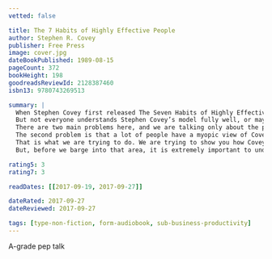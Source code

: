 ```yaml
---
vetted: false

title: The 7 Habits of Highly Effective People
author: Stephen R. Covey
publisher: Free Press
image: cover.jpg
dateBookPublished: 1989-08-15
pageCount: 372
bookHeight: 198
goodreadsReviewId: 2128387460
isbn13: 9780743269513

summary: |
  When Stephen Covey first released The Seven Habits of Highly Effective People, the book became an instant rage because people suddenly got up and took notice that their lives were headed off in the wrong direction; and more than that, they realized that there were so many simple things they could do in order to navigate their life correctly. This book was wonderful education for people, education in how to live life effectively and get closer to the ideal of being a ‘success’ in life.
  But not everyone understands Stephen Covey’s model fully well, or maybe there are some people who haven’t read it yet. This is definitely true because we still see so much failure all around us. Now, I am not saying that by using Covey’s model, or anyone else’s model for that matter, you can become a sure-shot success, but at least we should have seen many more successes around us already judging by the number of copies the book has sold! So, where is the shortcoming?
  There are two main problems here, and we are talking only about the people who have read the book already. The first problem is that most people are too lazy to implement the ideals of Stephen Covey in their lives. They consider his masterpiece of a book as a mere coffee-table book or a book that you use for light reading when you are traveling and then forget all about it. They do not realize that this book contains life-changing information. Or, they take the information and do not make the effort to actually utilize it so that it becomes knowledge for them.
  The second problem is that a lot of people have a myopic view of Covey’s ideals. These are people who are impressed by the book already. If you ask them what the seven habits are, they can rattle them off end to end, but then they miss the larger picture. They do not understand that Covey was trying to tell more than he wrote in words. There are hidden implications in this book, yes, and a lot of people have just failed to see through them.
  That is what we are trying to do. We are trying to show you how Covey’s book, or rather, his model, was a complete model in itself. There was nothing amiss about it. If you implement it, there should be no aspect of your life that should go untouched. The only thing is that you have to understand these ideals and try to implement them in your life.
  But, before we barge into that area, it is extremely important to understand what these ideals are. What was the model that was propounded by Stephen Covey in his mega-famous book? We shall begin by trying to understand his model first, and then interpret it in such a way that it pertains to every aspect of our life

rating5: 3
rating7: 3

readDates: [[2017-09-19, 2017-09-27]]

dateRated: 2017-09-27
dateReviewed: 2017-09-27

tags: [type-non-fiction, form-audiobook, sub-business-productivity]
---
```


A-grade pep talk

